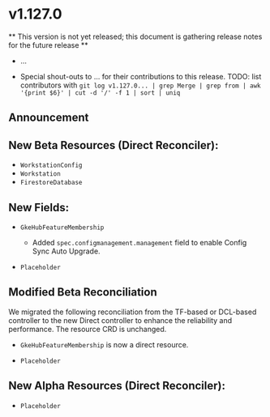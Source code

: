 # v1.127.0

** This version is not yet released; this document is gathering release notes for the future release **

* ...

* Special shout-outs to ... for their contributions to this release.
TODO: list contributors with `git log v1.127.0... | grep Merge | grep from | awk '{print $6}' | cut -d '/' -f 1 | sort | uniq`

## Announcement 

## New Beta Resources (Direct Reconciler):

* `WorkstationConfig`
* `Workstation`
* `FirestoreDatabase`

## New Fields:

* `GkeHubFeatureMembership`
  * Added `spec.configmanagement.management` field to enable Config Sync Auto Upgrade.

* `Placeholder`

## Modified Beta Reconciliation

We migrated the following reconciliation from the TF-based or DCL-based controller to the new Direct controller to enhance the reliability and performance. The resource CRD is unchanged.

* `GkeHubFeatureMembership` is now a direct resource.

* `Placeholder`

## New Alpha Resources (Direct Reconciler):

* `Placeholder`
